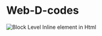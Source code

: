 # Web-D-codes
![Block Level   Inline element in Html](https://github.com/Abhishek-nangare/Web-D-codes/assets/127435508/da4d043e-c307-49f4-823d-249406b05822)

